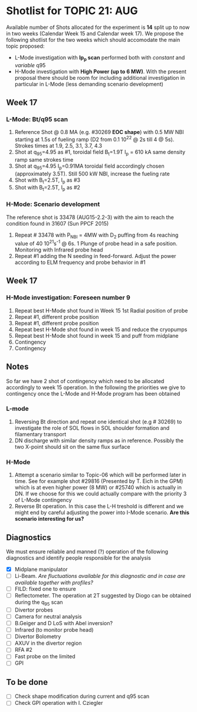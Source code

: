 # Shotlist for TOPIC 21: AUG

Available number of Shots allocated for the experiment is **14** split
up to now in two weeks (Calendar Week 15 and Calendar week 17). We 
propose the following shotlist for the two weeks which should accomodate the main 
topic proposed:
* L-Mode investigation with **Ip<sub>p</sub> scan** performed both with _constant_ and _variable_ q95
* H-Mode investigation with **High Power (up to 6 MW)**.
With the present proposal there should be room for including additional investigation 
in particular in L-Mode (less demanding scenario development)

## Week 17
### L-Mode: Bt/q95 scan

1.  Reference Shot @ 0.8 MA (e.g. #30269 **EOC shape**) with 0.5 MW NBI starting at
    1.5s of fueling ramp (D2 from 0.1 10<sup>22</sup> @ 2s till 4 @ 5s).
    Strokes times at 1.9, 2.5, 3.1, 3.7, 4.3
2.  Shot at q<sub>95</sub>=4.95 as #1, toroidal field B<sub>t</sub>=1.9T I<sub>p</sub> = 610 kA
    same density ramp same strokes time
3.  Shot at q<sub>95</sub>=4.95 I<sub>p</sub>=0.91MA toroidal field accordingly
    chosen (approximately 3.5T). Still 500 kW NBI, increase the fueling rate
4.  Shot with B<sub>t</sub>=2.5T, I<sub>p</sub> as #3
5.  Shot with B<sub>t</sub>=2.5T, I<sub>p</sub> as #2

### H-Mode: Scenario development
The reference shot is 33478 (AUG15-2.2-3) with the aim to reach the condition found in 31607 (Sun PPCF 2015)

1.  Repeat # 33478 with P<sub>NBI</sub> = 4MW with D<sub>2</sub> puffing from 4s
    reaching value of 40 10<sup>21</sup>s<sup>-1</sup> @ 6s.
    1 Plunge of probe head
	in a safe position. Monitoring with Infrared probe head
2.  Repeat #1 adding the N seeding in feed-forward. Adjust the power according to ELM frequency
    and probe behavior in #1

## Week 17
### H-Mode investigation: Foreseen number 9

1.  Repeat best H-Mode shot found in Week 15 1st Radial position of probe
2.  Repeat #1, different probe position
3.  Repeat #1, different probe position
4.  Repeat best H-Mode shot found in week 15 and reduce the cryopumps
5.  Repeat best H-Mode shot found in week 15 and puff from midplane
6.  Contingency
7.  Contingency

## Notes
So far we have 2 shot of contingency which need to be allocated accordingly to week 15
operation. In the following the priorities we give to contingency once the L-Mode and H-Mode 
program has been obtained

### L-mode
1. Reversing Bt direction and repeat one identical shot (e.g # 30269) to investigate
   the role of SOL flows in SOL shoulder formation and filamentary transport
2. DN discharge with similar density ramps as in reference. Possibly the two X-point should
   sit on the same flux surface

### H-Mode
1. Attempt a scenario similar to Topic-06 which will be performed later in time. See for example
   shot #29816 (Presented by T. Eich in the GPM) which is at even higher power (8 MW) or #25740
   which is actually in DN. If we choose for this we could actually compare with the priority 3 of L-Mode
   contingency
2. Reverse Bt operation. In this case the L-H treshold is different and we might end
   by careful adjusting the power into I-Mode scenario. **Are this scenario interesting for us?**


## Diagnostics

We must ensure reliable and manned (?) operation of the following diagnostics and identify people
responsible for the analysis
- [x] Midplane manipulator
- [ ] Li-Beam. _Are fluctuations available for this diagnostic and in case are available together with profiles?_
- [ ] FILD: fixed one to ensure
- [ ] Reflectometer. The operation at 2T suggested by Diogo can be obtained during the q<sub>95</sub> scan
- [ ] Divertor probes
- [ ] Camera for neutral analysis
- [ ] B.Geiger and D LoS with Abel inversion?
- [ ] Infrared (to monitor probe head)
- [ ] Divertor Bolometry
- [ ] AXUV in the divertor region
- [ ] RFA  #2
- [ ] Fast probe on the limited
- [ ] GPI

## To be done
- [ ] Check shape modification during current and q95 scan
- [ ] Check GPI operation with I. Cziegler
